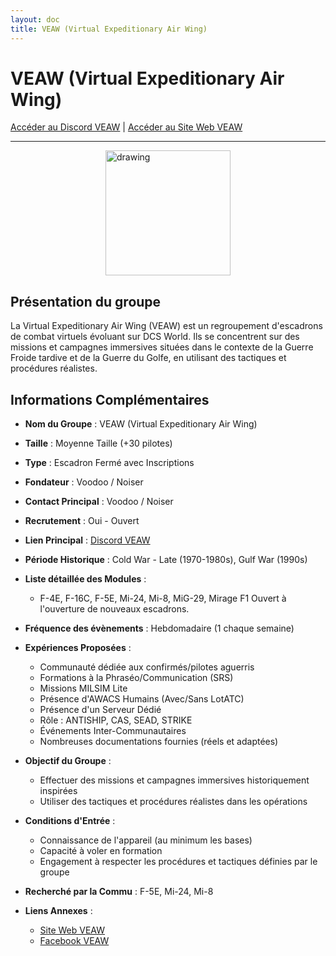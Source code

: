 ```yaml
---
layout: doc
title: VEAW (Virtual Expeditionary Air Wing)
---
```


# VEAW (Virtual Expeditionary Air Wing)

[Accéder au Discord VEAW](https://discord.com/invite/UXHPDtcEES) | [Accéder au Site Web VEAW](https://veaw4.fr/)

---
<img src="/commus_img/veaw.png" alt="drawing" width="200" style="display: block; margin-left: auto; margin-right: auto;"/>

## Présentation du groupe

La Virtual Expeditionary Air Wing (VEAW) est un regroupement d'escadrons de combat virtuels évoluant sur DCS World. Ils se concentrent sur des missions et campagnes immersives situées dans le contexte de la Guerre Froide tardive et de la Guerre du Golfe, en utilisant des tactiques et procédures réalistes.

## Informations Complémentaires

- **Nom du Groupe** : VEAW (Virtual Expeditionary Air Wing)
- **Taille** : Moyenne Taille (+30 pilotes)
- **Type** : Escadron Fermé avec Inscriptions
- **Fondateur** : Voodoo / Noiser
- **Contact Principal** : Voodoo / Noiser
- **Recrutement** : Oui - Ouvert
- **Lien Principal** : [Discord VEAW](https://discord.com/invite/UXHPDtcEES)
- **Période Historique** : Cold War - Late (1970-1980s), Gulf War (1990s)
- **Liste détaillée des Modules** :
  - F-4E, F-16C, F-5E, Mi-24, Mi-8, MiG-29, Mirage F1
    Ouvert à l'ouverture de nouveaux escadrons. 
- **Fréquence des évènements** : Hebdomadaire (1 chaque semaine)
- **Expériences Proposées** :
  - Communauté dédiée aux confirmés/pilotes aguerris
  - Formations à la Phraséo/Communication (SRS)
  - Missions MILSIM Lite
  - Présence d'AWACS Humains (Avec/Sans LotATC)
  - Présence d'un Serveur Dédié
  - Rôle : ANTISHIP, CAS, SEAD, STRIKE
  - Événements Inter-Communautaires
  - Nombreuses documentations fournies (réels et adaptées)

- **Objectif du Groupe** :
  - Effectuer des missions et campagnes immersives historiquement inspirées
  - Utiliser des tactiques et procédures réalistes dans les opérations

- **Conditions d'Entrée** :
  - Connaissance de l'appareil (au minimum les bases)
  - Capacité à voler en formation
  - Engagement à respecter les procédures et tactiques définies par le groupe

- **Recherché par la Commu** : F-5E, Mi-24, Mi-8

- **Liens Annexes** :
  - [Site Web VEAW](https://veaw4.fr/)
  - [Facebook VEAW](https://www.facebook.com/veaw4)
